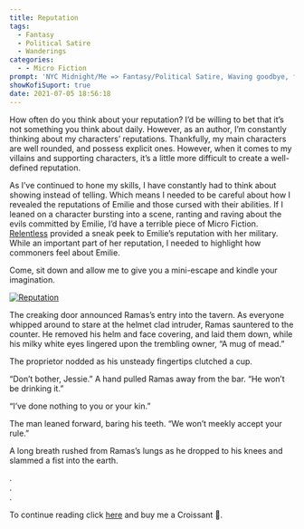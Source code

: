```yaml
---
title: Reputation
tags:
  - Fantasy
  - Political Satire
  - Wanderings
categories:
  - - Micro Fiction
prompt: 'NYC Midnight/Me => Fantasy/Political Satire, Waving goodbye, fixed'
showKofiSuport: true
date: 2021-07-05 18:56:18
---
```


How often do you think about your reputation? I’d be willing to bet that it’s not something you think about daily. However, as an author, I’m constantly thinking about my characters’ reputations. Thankfully, my main characters are well rounded, and possess explicit ones. However, when it comes to my villains and supporting characters, it’s a little more difficult to create a well-defined reputation.<!-- more -->

As I’ve continued to hone my skills, I have constantly had to think about showing instead of telling. Which means I needed to be careful about how I revealed the reputations of Emilie and those cursed with their abilities. If I leaned on a character bursting into a scene, ranting and raving about the evils committed by Emilie, I’d have a terrible piece of Micro Fiction. [Relentless](/archives/2021/06/21/wanderings-micro-004/) provided a sneak peek to Emilie’s reputation with her military. While an important part of her reputation, I needed to highlight how commoners feel about Emilie. 

Come, sit down and allow me to give you a mini-escape and kindle your imagination.

<div class="center">

[![Reputation](/images/ko-fi/2021/reputation.png "Reputation")](https://ko-fi.com/post/Reputation-I3I857SXB)

</div>

The creaking door announced Ramas’s entry into the tavern. As everyone whipped around to stare at the helmet clad intruder, Ramas sauntered to the counter. He removed his helm and face covering, and laid them down, while his milky white eyes lingered upon the trembling owner, “A mug of mead.” 

The proprietor nodded as his unsteady fingertips clutched a cup. 

“Don’t bother, Jessie.” A hand pulled Ramas away from the bar. “He won’t be drinking it.” 

“I’ve done nothing to you or your kin.” 

The man leaned forward, baring his teeth. “We won’t meekly accept your rule.” 

A long breath rushed from Ramas’s lungs as he dropped to his knees and slammed a fist into the earth.

<div class="center story-ellipses">

.</br>
.</br>
.</br>

</div>

<div class="center"d>

To continue reading click [here](https://ko-fi.com/post/Reputation-I3I857SXB) and buy me a Croissant &#129360;.

</div>